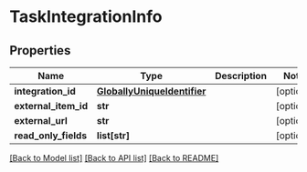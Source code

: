 # TaskIntegrationInfo

## Properties
Name | Type | Description | Notes
------------ | ------------- | ------------- | -------------
**integration_id** | [**GloballyUniqueIdentifier**](GloballyUniqueIdentifier.md) |  | [optional] 
**external_item_id** | **str** |  | [optional] 
**external_url** | **str** |  | [optional] 
**read_only_fields** | **list[str]** |  | [optional] 

[[Back to Model list]](../README.md#documentation-for-models) [[Back to API list]](../README.md#documentation-for-api-endpoints) [[Back to README]](../README.md)

